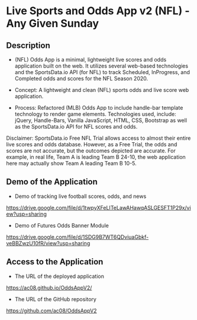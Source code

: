 # Live Sports and Odds App v2 (NFL) - Any Given Sunday

## Description

- (NFL) Odds App is a minimal, lightweight live scores and odds application built on the web. It utilizes several web-based technologies and the SportsData.io API (for NFL) to track Scheduled, InProgress, and Completed odds and scores for the NFL Season 2020.

- Concept: A lightweight and clean (NFL) sports odds and live score web application.

- Process: Refactored (MLB) Odds App to include handle-bar template technology to render game elements. Technologies used, include: jQuery, Handle-Bars, Vanilla JavaScript, HTML, CSS, Bootstrap as well as the SportsData.io API for NFL scores and odds.

Disclaimer: SportsData.io Free NFL Trial allows access to almost their entire live scores and odds database. However, as a Free Trial, the odds and scores are not accurate, but the outcomes depicted are accurate. For example, in real life, Team A is leading Team B 24-10, the web application here may actually show Team A leading Team B 10-5.

## Demo of the Application

- Demo of tracking live football scores, odds, and news

https://drive.google.com/file/d/1twpyXFeLITeLawAHawqASLGESFT1P29x/view?usp=sharing

- Demo of Futures Odds Banner Module

https://drive.google.com/file/d/1SDG9B7WT6QDviuaGbkf-veBBZwzU10fR/view?usp=sharing

## Access to the Application

- The URL of the deployed application

https://ac08.github.io/OddsAppV2/

- The URL of the GitHub repository

https://github.com/ac08/OddsAppV2
